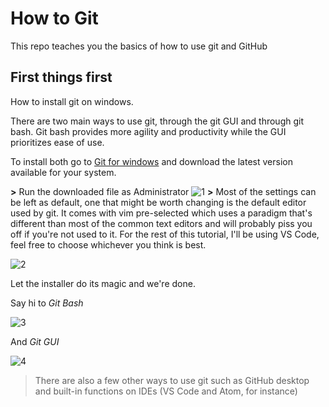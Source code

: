 # How to Git

This repo teaches you the basics of how to use git and GitHub

## First things first

How to install git on windows.

There are two main ways to use git, through the git GUI and through git bash. Git bash provides more agility and productivity while the GUI prioritizes ease of use.

To install both go to [Git for windows](https://gitforwindows.org/) and download the latest version available for your system.

**>** Run the downloaded file as Administrator
![1](https://user-images.githubusercontent.com/38701790/64282062-efc8c880-cf2a-11e9-8c5d-6d25ed6f982c.png)
**>** Most of the settings can be left as default, one that might be worth changing is the default editor used by git. It comes with vim pre-selected which uses a paradigm that's different than most of the common text editors and will probably piss you off if you're not used to it. For the rest of this tutorial, I'll be using VS Code, feel free to choose whichever you think is best.

 ![2](https://user-images.githubusercontent.com/38701790/64282898-c14bed00-cf2c-11e9-86e2-f02049ae63be.png)
 
 Let the installer do its magic and we're done.
 
 Say hi to *Git Bash*
 
 
 ![3](https://user-images.githubusercontent.com/38701790/64283481-ec830c00-cf2d-11e9-962e-7502df5f4a70.png)

And *Git GUI*

![4](https://user-images.githubusercontent.com/38701790/64283482-ec830c00-cf2d-11e9-98bf-59d40b21864f.png)

>There are also a few other ways to use git such as GitHub desktop and built-in functions on IDEs (VS Code and Atom, for instance)
